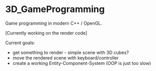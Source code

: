 # 3D_GameProgramming
Game programming in modern C++ / OpenGL.

[Currently working on the render code]


Current goals:
- get something to render - simple scene with 3D cubes?
- move the rendered scene with keyboard/controller
- create a working Entity-Component-System (OOP is just too slow)
